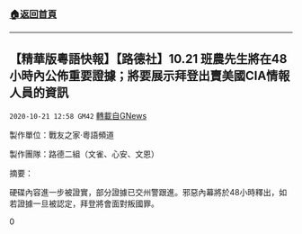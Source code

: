 ###  [:house:返回首頁](https://github.com/ourhimalayas/txt)
---

## 【精華版粵語快報】【路德社】10.21 班農先生將在48小時內公佈重要證據；將要展示拜登出賣美國CIA情報人員的資訊
`2020-10-21 12:58 GM42` [轉載自GNews](https://gnews.org/zh-hant/438533/)

製作單位：戰友之家·粵語頻道

製作團隊：路德二組（文雀、心安、文恩）



摘要：

硬碟內容進一步被證實，部分證據已交州警跟進。邪惡內幕將於48小時釋出，如若證據一旦被認定，拜登將會面對叛國罪。

0
